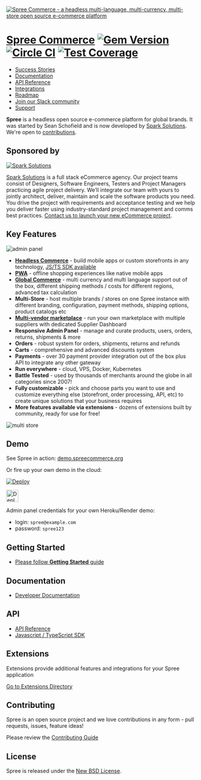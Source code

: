 <a href="https://spreecommerce.org">
   <img src="https://raw.githubusercontent.com/spree/spree-dev-docs/master/.gitbook/assets/spree_header_978-2x.png" alt="Spree Commerce - a headless multi-language, multi-currency, multi-store open source e-commerce platform" />
</a>

# [Spree Commerce](https://spreecommerce.org) [![Gem Version](https://badge.fury.io/rb/spree.svg)](https://badge.fury.io/rb/spree) [![Circle CI](https://circleci.com/gh/spree/spree.svg?style=shield)](https://circleci.com/gh/spree/spree/tree/master) [![Test Coverage](https://api.codeclimate.com/v1/badges/8277fc2bb0b1f777084f/test_coverage)](https://codeclimate.com/github/spree/spree/test_coverage)

* [Success Stories](https://spreecommerce.org/stories/)
* [Documentation](https://dev-docs.spreecommerce.org/)
* [API Reference](https://api.spreecommerce.org)
* [Integrations](https://spreecommerce.org/integrations/)
* [Roadmap](https://github.com/spree/spree/milestones?direction=asc&sort=due_date&state=open)
* [Join our Slack community](http://slack.spreecommerce.org/)
* [Support](https://spreecommerce.org/contact/)

**Spree** is a headless open source e-commerce platform for global brands. It was started by Sean Schofield and is now developed by [Spark Solutions][spark]. We're open to [contributions](https://dev-docs.spreecommerce.org/contributing).

## Sponsored by

[![Spark Solutions](http://sparksolutions.co/wp-content/uploads/2015/01/logo-ss-tr-221x100.png)][spark]

[Spark Solutions][spark] is a full stack eCommerce agency. Our project teams consist of Designers, Software Engineers, Testers and Project Managers practicing agile project delivery. We’ll integrate our team with yours to jointly architect, deliver, maintain and scale the software products you need. You drive the project with requirements and acceptance testing and we help you deliver faster using industry-standard project management and comms best practices. [Contact us to launch your new eCommerce project](https://sparksolutions.co/contact/).

## Key Features

![admin panel](https://raw.githubusercontent.com/spree/spree-dev-docs/master/.gitbook/assets/admin_panel_978-2x.jpg)

* **[Headless Commerce](https://spreecommerce.org/use-cases/headless-ecommerce-api/)** - build mobile apps or custom storefronts in any technology, [JS/TS SDK available](https://github.com/spree/spree-storefront-api-v2-js-sdk)
* **[PWA](https://spreecommerce.org/use-cases/spree-pwa-progressive-web-application/)** - offline shopping experiences like native mobile apps
* **[Global Commerce](https://spreecommerce.org/use-cases/international-sales-demo/)** - multi currency and multi language support out of the box, different shipping methods / costs for different regions, advanced tax calculation
* **Multi-Store** - host multiple brands / stores on one Spree instance with different branding, configuration, payment methods, shipping options, product catalogs etc
* **[Multi-vendor marketplace](https://spreecommerce.org/use-cases/multi-vendor-marketplace-demo/)** - run your own marketplace with multiple suppliers with dedicated Supplier Dashboard
* **Responsive Admin Panel** - manage and curate products, users, orders, returns, shipments & more
* **Orders** - robust system for orders, shipments, returns and refunds
* **Carts** -  comprehensive and advanced discounts system
* **Payments** - over 30 payment provider integration out of the box plus API to integrate any other gateway
* **Run everywhere** - cloud, VPS, Docker, Kubernetes
* **Battle Tested** - used by thousands of merchants around the globe in all categories since 2007!
* **Fully customizable** - pick and choose parts you want to use and customize everything else (storefront, order processing, API, etc) to create unique solutions that your business requires
* **More features available via extensions** - dozens of extensions built by community, ready for use for free!

![multi store](https://raw.githubusercontent.com/spree/spree-dev-docs/master/.gitbook/assets/mulit_store_978x2.png)

## Demo

See Spree in action: [demo.spreecommerce.org](https://demo.spreecommerce.org/)

Or fire up your own demo in the cloud:

[![Deploy](https://www.herokucdn.com/deploy/button.svg)](https://heroku.com/deploy?template=https://github.com/spree/spree_starter)

<a href="https://render.com/deploy?repo=https://github.com/spree/spree_starter/tree/main">
  <img src="https://render.com/images/deploy-to-render-button.svg" alt="Deploy to Render" height=32>
</a>

Admin panel credentials for your own Heroku/Render demo:

* login: `spree@example.com`
* password: `spree123`

## Getting Started

* [Please follow **Getting Started** guide](https://dev-docs.spreecommerce.org/getting-started/installation)

## Documentation

* [Developer Documentation](https://dev-docs.spreecommerce.org/)

## API

* [API Reference](https://api.spreecommerce.org/)
* [Javascript / TypeScript SDK](https://github.com/spree/spree-storefront-api-v2-js-sdk)

## Extensions

Extensions provide additional features and integrations for your Spree application

[Go to Extensions Directory](https://dev-docs.spreecommerce.org/extensions/extensions)

## Contributing

Spree is an open source project and we love contributions in any form - pull requests, issues, feature ideas!

Please review the [Contributing Guide](https://dev-docs.spreecommerce.org/contributing/index)

## License

Spree is released under the [New BSD License](https://github.com/spree/spree/blob/master/license.md).

[spark]:https://sparksolutions.co?utm_source=github
